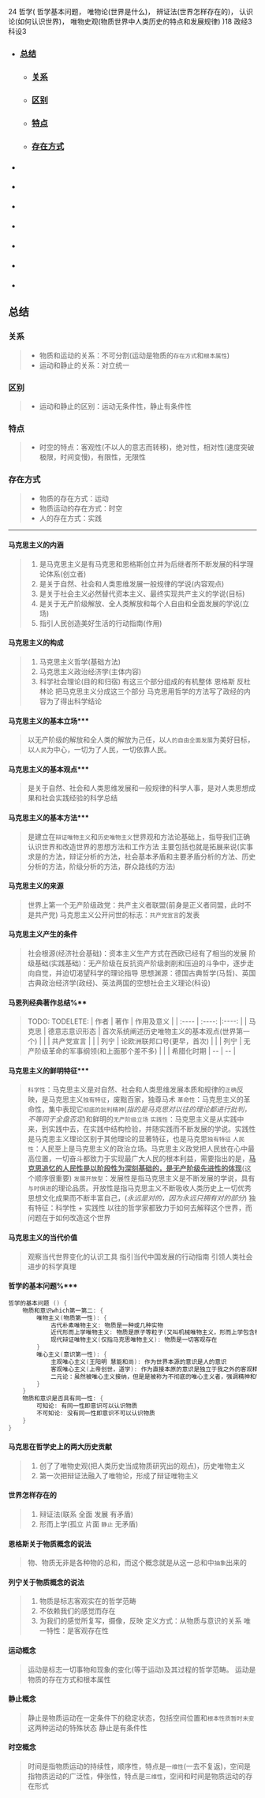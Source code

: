 24
哲学(
	哲学基本问题，
	唯物论(世界是什么)，
	辨证法(世界怎样存在的)，
	认识论(如何认识世界)，
	唯物史观(物质世界中人类历史的特点和发展规律)
)18
政经3
科设3

- ### [总结](#总结)
	- ### [关系](#关系)
	- ### [区别](#区别)
	- ### [特点](#特点)
	- ### [存在方式](#存在方式)

- ### 
- ### 
- ### 
- ### 
- ### 
- ### 
- ### 


**总结**
----------------------------------------------------------

### 关系
> - 物质和运动的关系：不可分割(运动是物质的`存在方式`和`根本属性`)
> - 运动和静止的关系：对立统一

### 区别
> - 运动和静止的区别：运动无条件性，静止有条件性

### 特点
> - 时空的特点：客观性(不以人的意志而转移)，绝对性，相对性(速度突破极限，时间变慢)，有限性，无限性

### 存在方式
> - 物质的存在方式：运动
> - 物质运动的存在方式：时空
> - 人的存在方式：实践

-----------------------------------------------------------

#### 马克思主义的内涵
> 1. 是马克思主义是有马克思和恩格斯创立并为后继者所不断发展的科学理论体系(创立者)
> 2. 是关于自然、社会和人类思维发展一般规律的学说(内容观点)
> 3. 是关于社会主义必然替代资本主义、最终实现共产主义的学说(目标)
> 4. 是关于无产阶级解放、全人类解放和每个人自由和全面发展的学说(立场)
> 5. 指引人民创造美好生活的行动指南(作用)

#### 马克思主义的构成
> 1. 马克思主义哲学(基础方法)
> 2. 马克思主义政治经济学(主体内容)
> 3. 科学社会理论(目的和归宿)
> 有这三个部分组成的有机整体
> 恩格斯 反杜林论 把马克思主义分成这三个部分
> 马克思用哲学的方法写了政经的内容为了得出科学结论

#### 马克思主义的基本立场***
> 以无产阶级的解放和全人类的解放为己任，以`人的自由全面发展`为美好目标，以`人民`为中心，一切为了人民，一切依靠人民。

#### 马克思主义的基本观点***
> 是关于自然、社会和人类思维发展和一般规律的科学人事，是对人类思想成果和社会实践经验的科学总结

#### 马克思主义的基本方法***
> 是建立在`辩证唯物主义`和`历史唯物主义`世界观和方法论基础上，指导我们正确认识世界和改造世界的思想方法和工作方法
> 主要包括也就是拓展来说(实事求是的方法，辩证分析的方法，社会基本矛盾和主要矛盾分析的方法、历史分析的方法，阶级分析的方法，群众路线的方法)

#### 马克思主义的来源
> 世界上第一个无产阶级政党：共产主义者联盟(前身是正义者同盟，此时不是共产党)
> 马克思主义公开问世的标志：`共产党宣言`的发表

#### 马克思主义产生的条件
> 社会根源(经济社会基础)：资本主义生产方式在西欧已经有了相当的发展
> 阶级基础(实践基础)：无产阶级在反抗资产阶级剥削和压迫的斗争中，逐步走向自觉，并迫切渴望科学的理论指导
> 思想渊源：德国古典哲学(马哲)、英国古典政治经济学(政经)、英法两国的空想社会主义理论(科设)

#### 马恩列经典著作总结%**
> TODO: TODELETE:
| 作者 | 著作 | 作用及意义 |
| :----  | :----: |:----: |
| 马克思 | 德意志意识形态 | 首次系统阐述历史唯物主义的基本观点(世界第一个) |
|  | 共产党宣言 |  |
| 列宁 | 论欧洲联邦口号(更早，首次) | |
| 列宁 | 无产阶级革命的军事纲领(和上面那个差不多) | |
| 希腊化时期 | -- | -- |

#### 马克思主义的鲜明特征***
> `科学性`：马克思主义是对自然、社会和人类思维发展本质和规律的`正确`反映，是马克思主义`独有特征`，废黜百家，独尊马术
> `革命性`：马克思主义的革命性，集中表现它`彻底的批判精神`(_指的是马克思对以往的理论都进行批判，不等同于全盘否定_)和鲜明的`无产阶级立场`
> `实践性`：马克思主义是从实践中来，到实践中去，在实践中结构检验，并随实践而不断发展的学说。实践性是马克思主义理论区别于其他理论的显著特征，也是马克思`独有特征`
> `人民性`：人民至上是马克思主义的政治立场。马克思主义政党把人民放在心中最高位置，一切奋斗都致力于实现最广大人民的根本利益，需要指出的是，<u>__马克思追忆的人民性是以阶段性为深刻基础的，是无产阶级先进性的体现__</u>(这个顺序很重要)
> `发展开放型`：发展性是指马克思主义是不断发展的学说，具有`与时俱进`的理论品质。开放性是指马克思主义不断吸收人类历史上一切优秀思想文化成果而不断丰富自己，(_永远是对的，因为永远只拥有对的部分_)
> 独有特征：科学性 + 实践性
> 以往的哲学家都致力于如何去解释这个世界，而问题在于如何改造这个世界

#### 马克思主义的当代价值
> 观察当代世界变化的认识工具
> 指引当代中国发展的行动指南
> 引领人类社会进步的科学真理

#### 哲学的基本问题%***
```java
哲学的基本问题 () {
	物质和意识which第一第二: {
		唯物主义(物质第一性): {
			古代朴素唯物主义: 物质是一种或几种实物
			近代形而上学唯物主义: 物质是原子等粒子(又叫机械唯物主义，形而上学包含机械)
			现代辩证唯物主义(仅指马克思唯物主义): 物质是一切客观存在
		}
		唯心主义(意识第一性): {
			主观唯心主义(王阳明 慧能和尚): 作为世界本源的意识是人的意识
			客观唯心主义(上帝创世，道学): 作为直接本原的意识是独立于我之外的客观精神
			二元论：虽然被唯心主义接纳，但是是被称为不彻底的唯心主义者，强调精神和物质双第一，导致精神和物质分离
		}
	}
	物质和意识是否具有同一性: {
		可知论: 有同一性即意识可以认识物质
		不可知论: 没有同一性即意识不可以认识物质
	}
}
```

#### 马克思在哲学史上的两大历史贡献
> 1. 创了了唯物史观(把人类历史当成物质研究出的观点)，历史唯物主义
> 2. 第一次把辩证法融入了唯物论，形成了辩证唯物主义

#### 世界怎样存在的
> 1. 辩证法(联系 全面 发展 有矛盾)
> 2. 形而上学(孤立 片面 `静止` 无矛盾)

#### 恩格斯关于物质概念的说法
> 物、物质无非是各种物的总和，而这个概念就是从这一总和中`抽象`出来的

#### 列宁关于物质概念的说法
> 1. 物质是标志客观实在的哲学范畴
> 2. 不依赖我们的感觉而存在
> 3. 为我们的感觉所复写，摄像，反映
> 定义方式：从物质与意识的关系
> 唯一特性：是客观存在性

#### 运动概念
> 运动是标志一切事物和现象的变化(等于运动)及其过程的哲学范畴。
> 运动是物质的存在方式和根本属性

#### 静止概念
> 静止是物质运动在一定条件下的稳定状态，包括空间位置和`根本性质暂时未变`这两种运动的特殊状态
> 静止是有条件性

#### 时空概念
> 时间是指物质运动的持续性，顺序性，特点是`一维性`(一去不复返)，空间是指物质运动的广泛性，伸张性，特点是`三维性`，空间和时间是物质运动的存在形式
